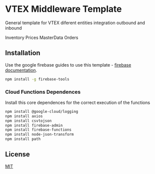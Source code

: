 # VTEX Middleware Template

General template for VTEX diferent entities integration outbound and inbound

Inventory
Prices
MasterData
Orders

## Installation

Use the google firebase guides to use this template - [firebase documentation](https://firebase.google.com/docs/functions/get-started).

```bash
npm install -g firebase-tools
```

### Cloud Functions Dependences

Install this core dependences for the correct execution of the functions
```bash
npm install @google-cloud/logging
npm install axios
npm install csvtojson
npm install firebase-admin
npm install firebase-functions
npm install node-json-transform
npm install path
```
## License
[MIT](https://choosealicense.com/licenses/mit/)
